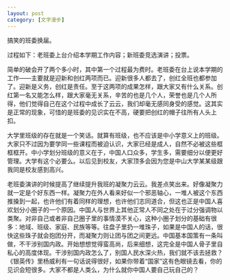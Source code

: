 ```yaml
---
layout: post
category: [文字漫步]
---
```


搞笑的班委换届。

过程如下：老班委上台介绍本学期工作内容；新班委竞选演讲；投票。

简单的破会开了两个多小时，其中第一个过程最为费时。老班委在台上说本学期的工作——主要就是迎新和创红两项而已。迎新很多人都去了，创红全班也都参加了。迎新是义务，创红是责任。至于这两项的成果怎样，跟大家又有什么关系。创红第一名又能怎么样，跟大家毫无关系，辛苦的也是几个人，荣誉也是几个人所得，他们觉得自己在这个过程中成长了云云，我们却毫无感同身受的感觉。这其实是正常的现象，可惜的是班委的见识实在不高，硬要把创红的帽子往所有人头上扣。

大学里班级的存在就是一个笑话。就算有班级，也不应该是中小学意义上的班级。大家只不过因为要学同一些课程而被迫认识，大家已经是成人，自然不必被这些框框框开。中小学划分班级的意义在于，中国人口众多，学生多，需要细分以便更好管理。大学有这个必要么。以后见到校友，大家顶多会因为您是中山大学某某级跟我同是校友感到高兴。

老班委演讲的时候提高了继续提升我班的凝聚力云云。我差点笑出来。好像凝聚力就一定是个好东西一样。凝聚力在外人看来好似一个邪恶轴心，一堆人被这个东西推搡到一起，也许他们有着同样的理想，也许他们志同道合，但这也正是中国人喜欢划分小圈子的一个原因。中国人与世界上其他正常人不同之处在于过分强调物以类聚。对非自己或者非自己圈子里的事情漠不关心，这种小圈子划分的基础有很多：地域、班级、家庭、民族等等。往盘子里扔一堆珠子，如果是中国人的话，很快这些珠子就会抱团分开，而凝聚力则让团与团之间更远。中国基本国策有一条叫做，不干涉别国内政。开始想想觉得蛮高尚，后来细想，这完全是中国人骨子里自私心的高度体现。干涉别国内政怎么了，别国人民水深火热，我们就不该去拯救？《银英传》里杨威利有一句话说得很好，如果你带着“国家”这有色眼镜去看，你的见识会短很多。大家不都是人类么，为什么就你中国人要自己玩自己的？